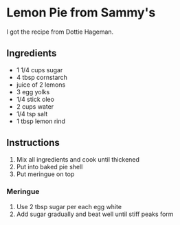 # Lemon Pie from Sammy's

I got the recipe from Dottie Hageman.

## Ingredients

- 1 1/4 cups sugar
- 4 tbsp cornstarch
- juice of 2 lemons
- 3 egg yolks
- 1/4 stick oleo
- 2 cups water
- 1/4 tsp salt
- 1 tbsp lemon rind

## Instructions

1. Mix all ingredients and cook until thickened
2. Put into baked pie shell
3. Put meringue on top

### Meringue

1. Use 2 tbsp sugar per each egg white
2. Add sugar gradually and beat well until stiff peaks form
